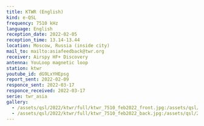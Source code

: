 ```yaml
---
title: KTWR (English)
kind: e-QSL
frequency: 7510 kHz
language: English
reception_date: 2022-02-05
reception_time: 13.14-13.44
location: Moscow, Russia (inside city)
mail_to: mailto:asiafeedback@twr.org
receiver: Airspy HF+ Discovery
antenna: YouLoop magnetic loop
station: ktwr
youtube_id: dG9LxYHEpsg
report_sent: 2022-02-09
responce_sent: 2022-03-17
responce_received: 2022-03-17
serie: twr_asia
gallery:
  - /assets/qsl/2022/ktwr/full/ktwr_7510_feb2022_front.jpg:/assets/qsl/2022/ktwr/small/ktwr_7510_feb2022_front.jpg
  - /assets/qsl/2022/ktwr/full/ktwr_7510_feb2022_back.jpg:/assets/qsl/2022/ktwr/small/ktwr_7510_feb2022_back.jpg
---
```

